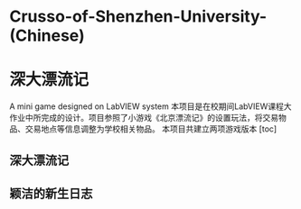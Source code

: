 # Crusso-of-Shenzhen-University-(Chinese)
# 深大漂流记
A mini game designed on LabVIEW system
本项目是在校期间LabVIEW课程大作业中所完成的设计。项目参照了小游戏《北京漂流记》的设置玩法，将交易物品、交易地点等信息调整为学校相关物品。
本项目共建立两项游戏版本
[toc]

## 深大漂流记

## 颖洁的新生日志


